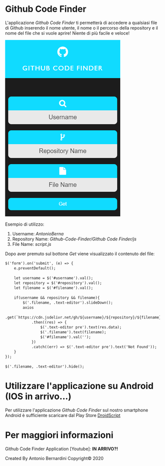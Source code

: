 # Github Code Finder
L'applicazione _Github Code Finder_ ti permetterà di accedere a qualsiasi file di Github inserendo il nome utente, il nome o il percorso della repository e il nome del file che si vuole aprire! Niente di più facile e veloce!

![](images/1.PNG)

Esempio di utilizzo:
1) Username: _AntonioBerna_
2) Repository Name: _Github-Code-Finder/Github Code Finder/js_
3) File Name: _script.js_

Dopo aver premuto sul bottone _Get_ viene visualizzato il contenuto del file:

```
$('form').on('submit', (e) => {
	e.preventDefault();

	let username = $('#username').val();
	let repository = $('#repository').val();
	let filename = $('#filename').val();

	if(username && repository && filename){
		$('.filename, .text-editor').slideDown();
		axios
			.get(`https://cdn.jsdelivr.net/gh/${username}/${repository}/${filename}`)
			.then((res) => {
				$('.text-editor pre').text(res.data);
				$('.filename').text(filename);
				$('#filename').val('');
			})
			.catch((err) => $('.text-editor pre').text('Not Found'));
	}
});

$('.filename, .text-editor').hide();
```

# Utilizzare l'applicazione su Android (IOS in arrivo...)

Per utilizzare l'applicazione _Github Code Finder_ sul nostro smartphone Android è sufficiente scaricare dal Play Store [DroidScript](https://play.google.com/store/apps/details?id=com.smartphoneremote.androidscriptfree&hl=en_GB&showAllReviews=true)



# Per maggiori informazioni

Github Code Finder Application [Youtube]: **IN ARRIVO?!**

Created By Antonio Bernardini Copyright© 2020
